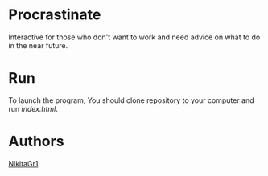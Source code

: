 # Procrastinate
Interactive for those who don't want to work and need advice on what to do in the near future.

# Run
To launch the program, You should clone repository to your computer and run <a style="font-style: italic;">index.html</a>.

# Authors
<a href="https://github.com/NikitaGr1" target="_blank">NikitaGr1</a>
